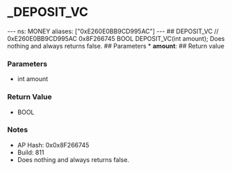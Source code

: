 # _DEPOSIT_VC

--- ns: MONEY aliases: ["0xE260E0BB9CD995AC"] --- ## DEPOSIT_VC  // 0xE260E0BB9CD995AC 0x8F266745 BOOL DEPOSIT_VC(int amount);  Does nothing and always returns false.  ## Parameters * **amount**:  ## Return value

### Parameters
* int amount

### Return Value
* BOOL

### Notes
* AP Hash: 0x0x8F266745
* Build: 811
* Does nothing and always returns false.

